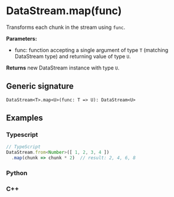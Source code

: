 # DataStream.map(func)

Transforms each chunk in the stream using `func`.

**Parameters:**
- func: function accepting a single argument of type `T` (matching DataStream
  type) and returning value of type `U`.

**Returns** new DataStream instance with type `U`.

## Generic signature

```
DataStream<T>.map<U>(func: T => U): DataStream<U>
```

## Examples

### Typescript

```js
// TypeScript
DataStream.from<Number>([ 1, 2, 3, 4 ])
  .map(chunk => chunk * 2)  // result: 2, 4, 6, 8
```

### Python

### C++
